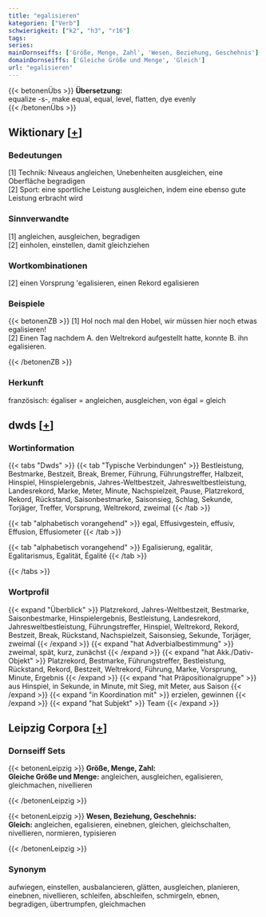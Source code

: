 ```yaml
---
title: "egalisieren"
kategorien: ["Verb"]
schwierigkeit: ["k2", "h3", "r16"]
tags:
series:
mainDornseiffs: ['Größe, Menge, Zahl', 'Wesen, Beziehung, Geschehnis']
domainDornseiffs: ['Gleiche Größe und Menge', 'Gleich']
url: "egalisieren"
---
```


{{< betonenÜbs >}}
**Übersetzung:**  
equalize -s-, make equal, equal, level, flatten, dye evenly  
{{< /betonenÜbs >}}

## Wiktionary [[+](https://de.wiktionary.org/wiki/egalisieren)]

### Bedeutungen
[1] Technik: Niveaus angleichen, Unebenheiten ausgleichen, eine Oberfläche begradigen  
[2] Sport: eine sportliche Leistung ausgleichen, indem eine ebenso gute Leistung erbracht wird  

### Sinnverwandte
[1] angleichen, ausgleichen, begradigen  
[2] einholen, einstellen, damit gleichziehen  

### Wortkombinationen
[2] einen Vorsprung 'egalisieren, einen Rekord egalisieren  

### Beispiele
{{< betonenZB >}}
[1] Hol noch mal den Hobel, wir müssen hier noch etwas egalisieren!  
[2] Einen Tag nachdem A. den Weltrekord aufgestellt hatte, konnte B. ihn egalisieren.  

{{< /betonenZB >}}
### Herkunft
französisch: égaliser = angleichen, ausgleichen, von égal = gleich  



## dwds [[+](https://www.dwds.de/wb/egalisieren)]

### Wortinformation
{{< tabs "Dwds" >}}
{{< tab "Typische Verbindungen" >}}
Bestleistung, Bestmarke, Bestzeit, Break, Bremer, Führung, Führungstreffer, Halbzeit, Hinspiel, Hinspielergebnis, Jahres-Weltbestzeit, Jahresweltbestleistung, Landesrekord, Marke, Meter, Minute, Nachspielzeit, Pause, Platzrekord, Rekord, Rückstand, Saisonbestmarke, Saisonsieg, Schlag, Sekunde, Torjäger, Treffer, Vorsprung, Weltrekord, zweimal
{{< /tab >}}

{{< tab "alphabetisch vorangehend" >}}
egal, Effusivgestein, effusiv, Effusion, Effusiometer
{{< /tab >}}

{{< tab "alphabetisch vorangehend" >}}
Egalisierung, egalitär, Egalitarismus, Egalität, Égalité
{{< /tab >}}

{{< /tabs >}}

### Wortprofil
{{< expand "Überblick" >}} Platzrekord, Jahres-Weltbestzeit, Bestmarke, Saisonbestmarke, Hinspielergebnis, Bestleistung, Landesrekord, Jahresweltbestleistung, Führungstreffer, Hinspiel, Weltrekord, Rekord, Bestzeit, Break, Rückstand, Nachspielzeit, Saisonsieg, Sekunde, Torjäger, zweimal {{< /expand >}}
{{< expand "hat Adverbialbestimmung" >}} zweimal, spät, kurz, zunächst {{< /expand >}}
{{< expand "hat Akk./Dativ-Objekt" >}} Platzrekord, Bestmarke, Führungstreffer, Bestleistung, Rückstand, Rekord, Bestzeit, Weltrekord, Führung, Marke, Vorsprung, Minute, Ergebnis {{< /expand >}}
{{< expand "hat Präpositionalgruppe" >}} aus Hinspiel, in Sekunde, in Minute, mit Sieg, mit Meter, aus Saison {{< /expand >}}
{{< expand "in Koordination mit" >}} erzielen, gewinnen {{< /expand >}}
{{< expand "hat Subjekt" >}} Team {{< /expand >}}

## Leipzig Corpora [[+](https://corpora.uni-leipzig.de/en/res?word=egalisieren&corpusId=deu_newscrawl-public_2018)]

### Dornseiff Sets
{{< betonenLeipzig >}}
**Größe, Menge, Zahl:**  
**Gleiche Größe und Menge:** angleichen, ausgleichen, egalisieren, gleichmachen, nivellieren  

{{< /betonenLeipzig >}}


{{< betonenLeipzig >}}
**Wesen, Beziehung, Geschehnis:**  
**Gleich:** angleichen, egalisieren, einebnen, gleichen, gleichschalten, nivellieren, normieren, typisieren  

{{< /betonenLeipzig >}}

### Synonym
aufwiegen, einstellen, ausbalancieren, glätten, ausgleichen, planieren, einebnen, nivellieren, schleifen, abschleifen, schmirgeln, ebnen, begradigen, übertrumpfen, gleichmachen

